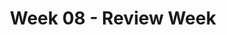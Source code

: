 ---
title: Week 08 - Review Week
contents:
  - date: 2024-03-04
    items:
      - type: lecture
        topics:
          - Review
  - date: 2024-03-06
    items:
      - type: lecture
        topics:
          - Review
--- 